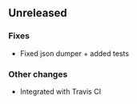 ## Unreleased

### Fixes

* Fixed json dumper + added tests

### Other changes

* Integrated with Travis CI
